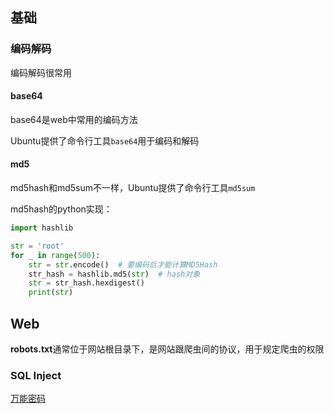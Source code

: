 ## 基础

### 编码解码

编码解码很常用

#### base64

base64是web中常用的编码方法

Ubuntu提供了命令行工具`base64`用于编码和解码

#### md5

md5hash和md5sum不一样，Ubuntu提供了命令行工具`md5sum`

md5hash的python实现：

```python
import hashlib

str = 'root'
for _ in range(500):
    str = str.encode()  # 要编码后才能计算MD5Hash
    str_hash = hashlib.md5(str)  # hash对象
    str = str_hash.hexdigest()
    print(str)
```

## Web

**robots.txt**通常位于网站根目录下，是网站跟爬虫间的协议，用于规定爬虫的权限

### SQL Inject

[万能密码](https://www.gaojiufeng.cn/?id=118)